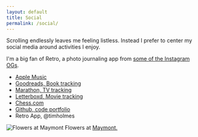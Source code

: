 ```yaml
---
layout: default
title: Social
permalink: /social/
---
```


Scrolling endlessly leaves me feeling listless. Instead I prefer to center my social media around activities I enjoy.

I'm a big fan of Retro, a photo journaling app from [some of the Instagram OGs](https://techcrunch.com/2023/07/07/retro-is-a-deeply-personal-photo-journaling-app-for-close-friends/).

* [Apple Music](https://music.apple.com/profile/timothyholmes)
* [Goodreads, Book tracking](https://www.goodreads.com/user/show/103225612-timothy-holmes)
* [Marathon, TV tracking](https://marathontv.app/profile/vMH3BJdBiNSaqkontO2Sb2Xunyd2)
* [Letterboxd, Movie tracking](https://boxd.it/18njB)
* [Chess.com](https://www.chess.com/member/mottledmoth)
* [Github, code portfolio](https://github.com/timothyholmes)
* Retro App, @timholmes

![Flowers at Maymont](/assets/images/flowers-at-maymont.JPG "Flowers at Maymont")
Flowers at [Maymont.](https://en.wikipedia.org/wiki/Maymont)